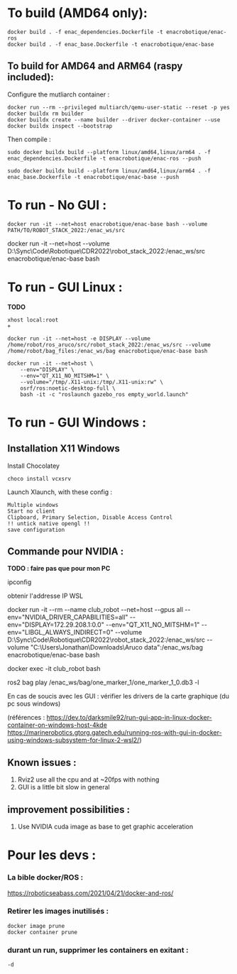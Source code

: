 # To build (AMD64 only):
```
docker build . -f enac_dependencies.Dockerfile -t enacrobotique/enac-ros
docker build . -f enac_base.Dockerfile -t enacrobotique/enac-base
```

## To build for AMD64 and ARM64 (raspy included):

Configure the mutliarch container : 
```
docker run --rm --privileged multiarch/qemu-user-static --reset -p yes
docker buildx rm builder
docker buildx create --name builder --driver docker-container --use
docker buildx inspect --bootstrap
```
Then compile :
```
sudo docker buildx build --platform linux/amd64,linux/arm64 . -f enac_dependencies.Dockerfile -t enacrobotique/enac-ros --push

sudo docker buildx build --platform linux/amd64,linux/arm64 . -f enac_base.Dockerfile -t enacrobotique/enac-base --push
```


# To run - No GUI :
```
docker run -it --net=host enacrobotique/enac-base bash --volume PATH/TO/ROBOT_STACK_2022:/enac_ws/src
```
docker run -it --net=host --volume D:\Sync\Code\Robotique\CDR2022\robot_stack_2022:/enac_ws/src  enacrobotique/enac-base bash

# To run - GUI Linux :

**TODO**
``` 
xhost local:root 
+

docker run -it --net=host -e DISPLAY --volume /home/robot/ros_aruco/src/robot_stack_2022:/enac_ws/src --volume /home/robot/bag_files:/enac_ws/bag enacrobotique/enac-base bash
 
docker run -it --net=host \
    --env="DISPLAY" \
    --env="QT_X11_NO_MITSHM=1" \
    --volume="/tmp/.X11-unix:/tmp/.X11-unix:rw" \
    osrf/ros:noetic-desktop-full \
    bash -it -c "roslaunch gazebo_ros empty_world.launch"
```
# To run - GUI Windows :

## Installation X11 Windows
Install Chocolatey

    choco install vcxsrv

Launch Xlaunch, with these config :

    Multiple windows
    Start no client
    Clipboard, Primary Selection, Disable Access Control 
    !! untick native opengl !!
    save configuration


## Commande pour NVIDIA :

**TODO : faire pas que pour mon PC**

ipconfig

obtenir l'addresse IP WSL

docker run -it --rm --name club_robot --net=host --gpus all --env="NVIDIA_DRIVER_CAPABILITIES=all" --env="DISPLAY=172.29.208.1:0.0" --env="QT_X11_NO_MITSHM=1" --env="LIBGL_ALWAYS_INDIRECT=0" --volume D:\Sync\Code\Robotique\CDR2022\robot_stack_2022:/enac_ws/src --volume "C:\Users\Jonathan\Downloads\Aruco data":/enac_ws/bag enacrobotique/enac-base bash

docker exec -it club_robot bash


ros2 bag play /enac_ws/bag/one_marker_1/one_marker_1_0.db3 -l


En cas de soucis avec les GUI : vérifier les drivers de la carte graphique (du pc sous windows)

(références : https://dev.to/darksmile92/run-gui-app-in-linux-docker-container-on-windows-host-4kde
https://marinerobotics.gtorg.gatech.edu/running-ros-with-gui-in-docker-using-windows-subsystem-for-linux-2-wsl2/)

## Known issues :
1. Rviz2 use all the cpu and at ~20fps with nothing
2. GUI is a little bit slow in general 

## improvement possibilities :
1. Use NVIDIA cuda image as base to get graphic acceleration


# Pour les devs : 
### La bible docker/ROS :
https://roboticseabass.com/2021/04/21/docker-and-ros/
### Retirer les images inutilisés :
    docker image prune
    docker container prune

### durant un run, supprimer les containers en exitant :
    -d



